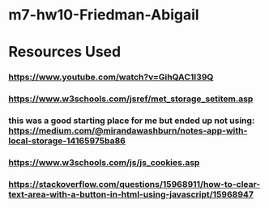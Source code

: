 # m7-hw10-Friedman-Abigail
# Resources Used
### https://www.youtube.com/watch?v=GihQAC1I39Q
### https://www.w3schools.com/jsref/met_storage_setitem.asp
### this was a good starting place for me but ended up not using: https://medium.com/@mirandawashburn/notes-app-with-local-storage-14165975ba86
### https://www.w3schools.com/js/js_cookies.asp 
### https://stackoverflow.com/questions/15968911/how-to-clear-text-area-with-a-button-in-html-using-javascript/15968947 